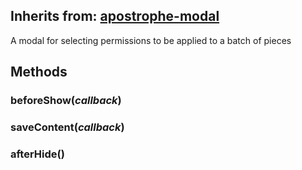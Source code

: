 ## Inherits from: [apostrophe-modal](../apostrophe-modal/browser-apostrophe-modal.md)
A modal for selecting permissions to be applied to a batch of pieces


## Methods
### beforeShow(*callback*)

### saveContent(*callback*)

### afterHide()

